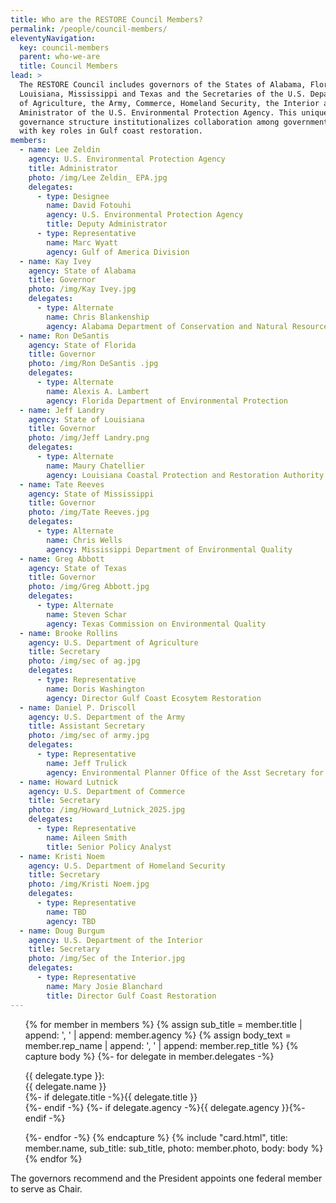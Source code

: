 ```yaml
---
title: Who are the RESTORE Council Members?
permalink: /people/council-members/
eleventyNavigation:
  key: council-members
  parent: who-we-are
  title: Council Members
lead: >
  The RESTORE Council includes governors of the States of Alabama, Florida,
  Louisiana, Mississippi and Texas and the Secretaries of the U.S. Departments
  of Agriculture, the Army, Commerce, Homeland Security, the Interior and the
  Aministrator of the U.S. Environmental Protection Agency. This unique
  governance structure institutionalizes collaboration among government agencies
  with key roles in Gulf coast restoration.
members:
  - name: Lee Zeldin
    agency: U.S. Environmental Protection Agency
    title: Administrator
    photo: /img/Lee Zeldin_ EPA.jpg
    delegates:
      - type: Designee
        name: David Fotouhi
        agency: U.S. Environmental Protection Agency
        title: Deputy Administrator
      - type: Representative
        name: Marc Wyatt
        agency: Gulf of America Division
  - name: Kay Ivey
    agency: State of Alabama
    title: Governor
    photo: /img/Kay Ivey.jpg
    delegates:
      - type: Alternate
        name: Chris Blankenship
        agency: Alabama Department of Conservation and Natural Resources
  - name: Ron DeSantis
    agency: State of Florida
    title: Governor
    photo: /img/Ron DeSantis .jpg
    delegates:
      - type: Alternate
        name: Alexis A. Lambert
        agency: Florida Department of Environmental Protection
  - name: Jeff Landry
    agency: State of Louisiana
    title: Governor
    photo: /img/Jeff Landry.png
    delegates:
      - type: Alternate
        name: Maury Chatellier
        agency: Louisiana Coastal Protection and Restoration Authority
  - name: Tate Reeves
    agency: State of Mississippi
    title: Governor
    photo: /img/Tate Reeves.jpg
    delegates:
      - type: Alternate
        name: Chris Wells
        agency: Mississippi Department of Environmental Quality
  - name: Greg Abbott
    agency: State of Texas
    title: Governor
    photo: /img/Greg Abbott.jpg
    delegates:
      - type: Alternate
        name: Steven Schar
        agency: Texas Commission on Environmental Quality
  - name: Brooke Rollins
    agency: U.S. Department of Agriculture
    title: Secretary
    photo: /img/sec of ag.jpg
    delegates:
      - type: Representative
        name: Doris Washington
        agency: Director Gulf Coast Ecosytem Restoration
  - name: Daniel P. Driscoll
    agency: U.S. Department of the Army
    title: Assistant Secretary
    photo: /img/sec of army.jpg
    delegates:
      - type: Representative
        name: Jeff Trulick
        agency: Environmental Planner Office of the Asst Secretary for Army Civil Works
  - name: Howard Lutnick
    agency: U.S. Department of Commerce
    title: Secretary
    photo: /img/Howard_Lutnick_2025.jpg
    delegates:
      - type: Representative
        name: Aileen Smith
        title: Senior Policy Analyst
  - name: Kristi Noem
    agency: U.S. Department of Homeland Security
    title: Secretary
    photo: /img/Kristi Noem.jpg
    delegates:
      - type: Representative
        name: TBD
        agency: TBD
  - name: Doug Burgum
    agency: U.S. Department of the Interior
    title: Secretary
    photo: /img/Sec of the Interior.jpg
    delegates:
      - type: Representative
        name: Mary Josie Blanchard
        title: Director Gulf Coast Restoration
---
```


<ul class="usa-card-group">
{% for member in members %}
  {% assign sub_title = member.title | append: ', ' | append: member.agency %}
  {% assign body_text = member.rep_name | append: ', ' | append: member.rep_title %}
  {% capture body %}
    {%- for delegate in member.delegates -%}
      <p>
        <span class="font-body-2xs">{{ delegate.type }}:</span><br />
        <span class="text-bold">{{ delegate.name }}</span><br />
        {%- if delegate.title -%}<span class="font-body-xs">{{ delegate.title }}</span><br />{%- endif -%}
        {%- if delegate.agency -%}<span class="font-body-xs text-italic">{{ delegate.agency }}</span>{%- endif -%}
      </p>
    {%- endfor -%}
  {% endcapture %}
  {% include "card.html", title: member.name, sub_title: sub_title, photo: member.photo, body: body %}
{% endfor %}
</ul>

The governors recommend and the President appoints one federal member to serve as Chair.
